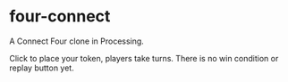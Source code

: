 # four-connect
A Connect Four clone in Processing.

Click to place your token, players take turns. There is no win condition or replay button yet.

